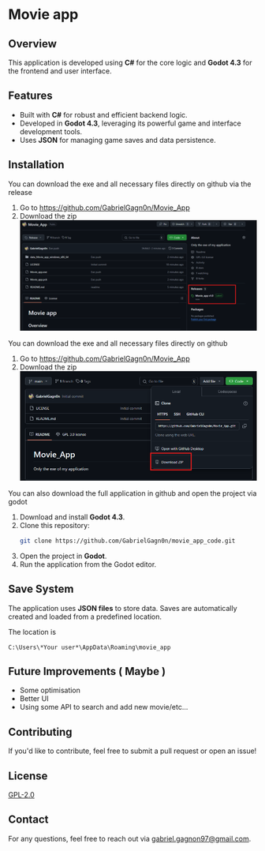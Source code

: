 # Movie app

## Overview

This application is developed using **C#** for the core logic and **Godot 4.3** for the frontend and user interface.&#x20;

## Features

- Built with **C#** for robust and efficient backend logic.
- Developed in **Godot 4.3**, leveraging its powerful game and interface development tools.
- Uses **JSON** for managing game saves and data persistence.



## Installation
You can download the exe and all necessary files directly on github via the release
1. Go to 
   https://github.com/GabrielGagn0n/Movie_App
2. Download the zip
![download instructions](ressource/instructions2.png)

You can download the exe and all necessary files directly on github
1. Go to 
   https://github.com/GabrielGagn0n/Movie_App
2. Download the zip
![download instructions](ressource/instructions.png)

You can also download the full application in github and open the project via godot

1. Download and install **Godot 4.3**.
2. Clone this repository:
   ```sh
   git clone https://github.com/GabrielGagn0n/movie_app_code.git
   ```
3. Open the project in **Godot**.
4. Run the application from the Godot editor.


## Save System

The application uses **JSON files** to store data. Saves are automatically created and loaded from a predefined location.

The location is&#x20;

```
C:\Users\*Your user*\AppData\Roaming\movie_app
```

## Future Improvements ( Maybe )

- Some optimisation
- Better UI
- Using some API to search and add new movie/etc...

## Contributing

If you'd like to contribute, feel free to submit a pull request or open an issue!

## License

[GPL-2.0](LICENSE)

## Contact

For any questions, feel free to reach out via gabriel.gagnon97@gmail.com.

